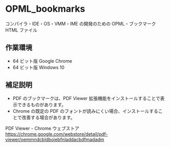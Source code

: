 
# OPML_bookmarks

コンパイラ・IDE・OS・VMM・IME の開発のための OPML・ブックマーク HTML ファイル

## 作業環境

* 64 ビット版 Google Chrome
* 64 ビット版 Windows 10

## 補足説明

* PDF のブックマークは、PDF Viewer 拡張機能をインストールすることで表示できるものがあります。
* Chrome の既定の PDF のフォントが読みにくい場合、インストールすることで改善する場合があります。

PDF Viewer - Chrome ウェブストア  
https://chrome.google.com/webstore/detail/pdf-viewer/oemmndcbldboiebfnladdacbdfmadadm

